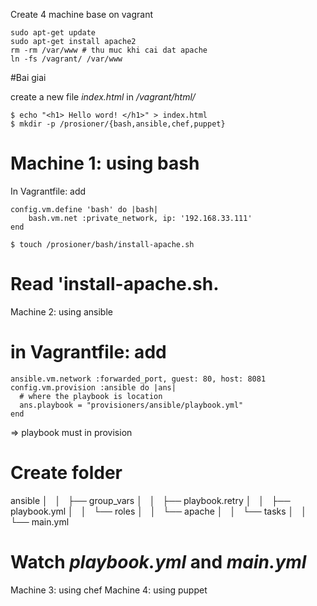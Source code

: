 
Create 4 machine base on vagrant

    sudo apt-get update
    sudo apt-get install apache2
    rm -rm /var/www # thu muc khi cai dat apache
    ln -fs /vagrant/ /var/www

#Bai giai

 create a new file _index.html_ in _/vagrant/html/_

    $ echo "<h1> Hello word! </h1>" > index.html
    $ mkdir -p /prosioner/{bash,ansible,chef,puppet}

# Machine 1: using bash
In Vagrantfile: add

    config.vm.define 'bash' do |bash|
        bash.vm.net :private_network, ip: '192.168.33.111'
    end

    $ touch /prosioner/bash/install-apache.sh
# Read 'install-apache.sh.

Machine 2: using ansible
# in Vagrantfile: add

    ansible.vm.network :forwarded_port, guest: 80, host: 8081
    config.vm.provision :ansible do |ans|
      # where the playbook is location
      ans.playbook = "provisioners/ansible/playbook.yml"
    end

=> playbook must in provision

# Create folder
ansible
│   │   ├── group_vars
│   │   ├── playbook.retry
│   │   ├── playbook.yml
│   │   └── roles
│   │       └── apache
│   │           └── tasks
│   │               └── main.yml

# Watch _playbook.yml_ and _main.yml_



Machine 3: using chef
Machine 4: using puppet
